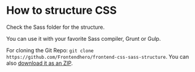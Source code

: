 How to structure CSS
===========================

Check the Sass folder for the structure.

You can use it with your favorite Sass compiler, Grunt or Gulp.

For cloning the Git Repo: `git clone https://github.com/Frontendhero/frontend-css-sass-structure`. You can also [download it as an ZIP](https://github.com/Frontendhero/frontend-css-sass-structure/archive/master.zip).